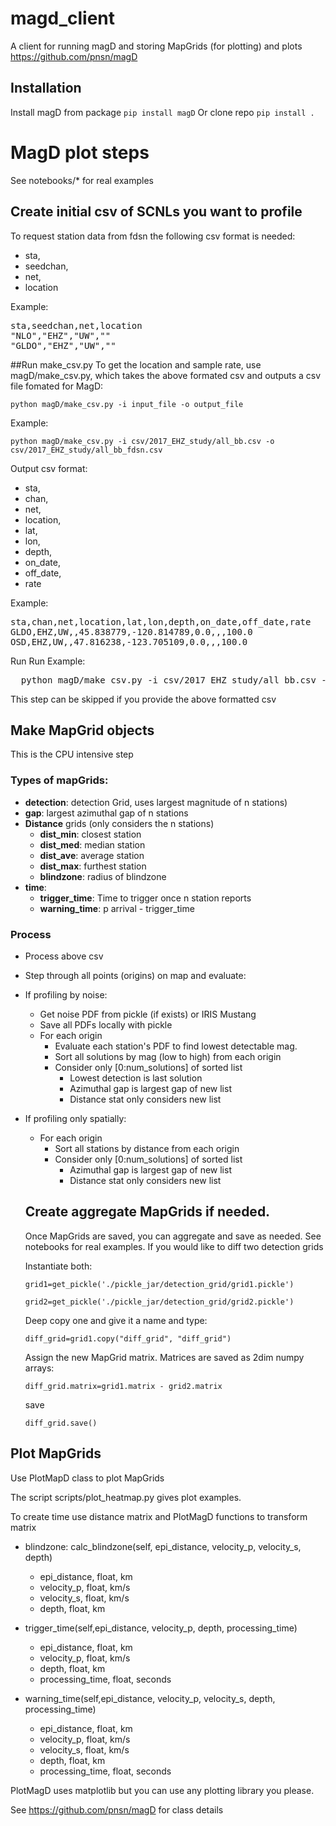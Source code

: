 # magd_client
A client for running magD and storing MapGrids (for plotting) and plots
https://github.com/pnsn/magD

## Installation
Install magD from package
`pip install magD`
Or clone repo
`pip install . `

# MagD plot steps
See notebooks/* for real examples
## Create initial csv of SCNLs you want to profile
To request station data from fdsn the following csv format is needed:
* sta,
* seedchan,
* net,
* location

Example:
<pre>
sta,seedchan,net,location
"NLO","EHZ","UW",""
"GLDO","EHZ","UW",""
</pre>
##Run make_csv.py
To get the location and sample rate, use magD/make_csv.py, which takes the above
formated csv and outputs a csv file fomated for MagD:

`python magD/make_csv.py -i input_file -o output_file`

Example:

`python magD/make_csv.py -i csv/2017_EHZ_study/all_bb.csv -o csv/2017_EHZ_study/all_bb_fdsn.csv`

Output csv format:

* sta,
* chan,
* net,
* location,
* lat,
* lon,
* depth,
* on_date,
* off_date,
* rate

Example:
<pre>
sta,chan,net,location,lat,lon,depth,on_date,off_date,rate
GLDO,EHZ,UW,,45.838779,-120.814789,0.0,,,100.0
OSD,EHZ,UW,,47.816238,-123.705109,0.0,,,100.0
</pre>

Run
Run Example:

<pre>
  python magD/make_csv.py -i csv/2017_EHZ_study/all_bb.csv -o csv/2017_EHZ_study/all_bb_fdsn.csv
</pre>

This step can be skipped if you provide the above formatted csv

## Make MapGrid objects
This is the CPU intensive step
### Types of mapGrids:
 * **detection**: detection Grid, uses largest magnitude of n stations)
 * **gap**: largest azimuthal gap of n stations
 * **Distance** grids (only considers the n stations)
   * **dist_min**: closest station
   * **dist_med**: median station
   * **dist_ave**: average station
   * **dist_max**: furthest station
   * **blindzone**: radius of blindzone
* **time**:
    * **trigger_time**: Time to trigger once n station reports
    * **warning_time**: p arrival - trigger_time

### Process  
* Process above csv
* Step through all points (origins) on map and evaluate:
* If profiling by noise:
    * Get noise PDF from pickle (if exists) or IRIS Mustang
    * Save all PDFs locally with pickle
    * For each origin
        * Evaluate each station's PDF to find lowest detectable mag.
        * Sort all solutions by mag (low to high) from each origin
        * Consider only [0:num_solutions] of sorted list
            * Lowest detection is last solution
            * Azimuthal gap is largest gap of new list
            * Distance stat only considers new list
* If profiling only spatially:
    * For each origin
        * Sort all stations by distance from each origin
        * Consider only [0:num_solutions] of sorted list
            * Azimuthal gap is largest gap of new list
            * Distance stat only considers new list


  ## Create aggregate MapGrids if needed.
  Once MapGrids are saved, you can aggregate and save as needed. See notebooks for real examples. If you would like to diff two detection grids

  Instantiate both:

  `grid1=get_pickle('./pickle_jar/detection_grid/grid1.pickle')`

  `grid2=get_pickle('./pickle_jar/detection_grid/grid2.pickle')`

  Deep copy one and give it a name and type:

  `diff_grid=grid1.copy("diff_grid", "diff_grid")`

  Assign the new MapGrid matrix. Matrices are saved as 2dim numpy arrays:

  `diff_grid.matrix=grid1.matrix - grid2.matrix`

  save

  `diff_grid.save()`

## Plot MapGrids
Use PlotMapD class to plot MapGrids

The script scripts/plot_heatmap.py gives plot examples.

To create time use distance matrix and PlotMagD functions to transform matrix
* blindzone: calc_blindzone(self, epi_distance, velocity_p, velocity_s, depth)
  * epi_distance, float, km
  * velocity_p, float, km/s
  * velocity_s, float, km/s
  * depth, float, km

* trigger_time(self,epi_distance, velocity_p, depth, processing_time)
  * epi_distance, float, km
  * velocity_p, float, km/s
  * depth, float, km
  * processing_time, float, seconds

* warning_time(self,epi_distance, velocity_p, velocity_s, depth, processing_time)
  * epi_distance, float, km
  * velocity_p, float, km/s
  * velocity_s, float, km/s
  * depth, float, km
  * processing_time, float, seconds

PlotMagD uses matplotlib but you can use any plotting library you please.

See https://github.com/pnsn/magD for class details
